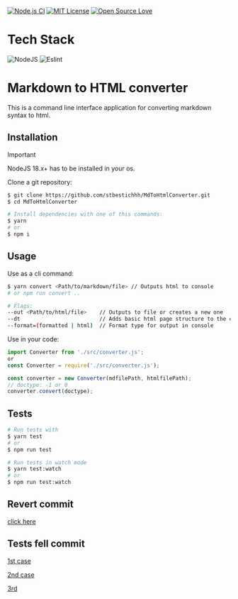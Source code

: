 [![Node.js CI](https://github.com/stbestichhh/Flowly-backend/actions/workflows/node.js.yml/badge.svg?branch=master)](https://github.com/stbestichhh/Flowly-backend/actions/workflows/node.js.yml)
[![MIT License](https://img.shields.io/badge/License-MIT-green.svg)](LICENSE)
[![Open Source Love](https://badges.frapsoft.com/os/v1/open-source.svg?v=103)](https://github.com/ellerbrock/open-source-badges/)

# Tech Stack
![NodeJS](https://img.shields.io/badge/Node.js-43853D?style=for-the-badge&logo=node.js&logoColor=white)
![Eslint](https://img.shields.io/badge/eslint-3A33D1?style=for-the-badge&logo=eslint&logoColor=white)

# Markdown to HTML converter
This is a command line interface application for converting markdown syntax to html.

## Installation


> [!IMPORTANT]
> NodeJS 18.x+ has to be installed in your os.

Clone a git repository:

```bash
$ git clone https://github.com/stbestichhh/MdToHtmlConverter.git
$ cd MdToHtmlConverter

# Install dependencies with one of this commands:
$ yarn
# or
$ npm i
```

## Usage

Use as a cli command:

```bash
$ yarn convert <Path/to/markdown/file> // Outputs html to console
# or npm run convert ..

# Flags:
--out <Path/to/html/file>    // Outputs to file or creates a new one
--dt                         // Adds basic html page structure to the code
--format=(formatted | html)  // Format type for output in console
```

Use in your code:
```JavaScript
import Converter from './src/converter.js';
or
const Converter = require('./src/converter.js');

const converter = new Converter(mdfilePath, htmlfilePath);
// doctype: -1 or 0
converter.convert(doctype);
```

## Tests

```bash
# Run tests with
$ yarn test
# or
$ npm run test

# Run tests in watch mode
$ yarn test:watch
# or
$ npm run test:watch
```

## Revert commit

[click here](https://github.com/stbestichhh/MdToHtmlConverter/commit/2accdf51205bdd68e40f99c9c722360dc5ca04cf)

## Tests fell commit

[1st case](https://github.com/stbestichhh/MdToHtmlConverter/commit/999f605e0114fb5245bea8552b6e200a4aef0da9)

[2nd case](https://github.com/stbestichhh/MdToHtmlConverter/commit/3015a9dd45f8f85bd1ceebda79c136061cdd66a0)

[3rd](https://github.com/stbestichhh/MdToHtmlConverter/commit/4c9eb81f3533798111a89091619f36b82ddff421)
